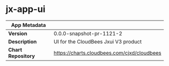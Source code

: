 # jx-app-ui

|App Metadata||
|---|---|
| **Version** | 0.0.0-snapshot-pr-1121-2 |
| **Description** | UI for the CloudBees Jxui V3 product |
| **Chart Repository** | https://charts.cloudbees.com/cjxd/cloudbees |
